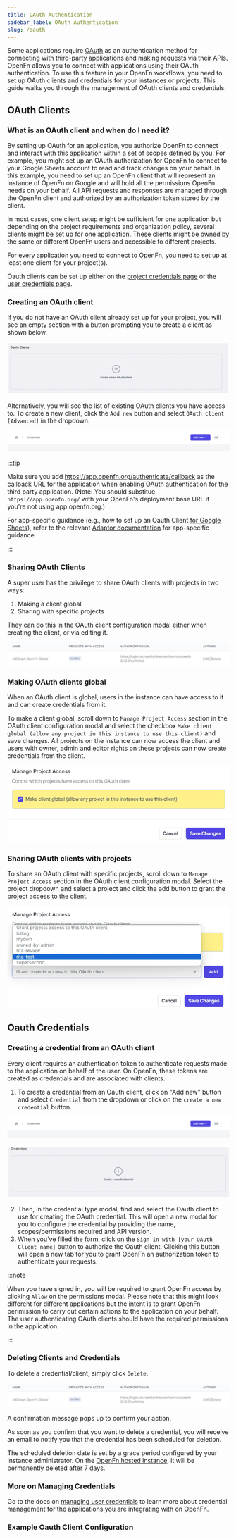 ```yaml
---
title: OAuth Authentication
sidebar_label: OAuth Authentication
slug: /oauth
---
```


Some applications require [OAuth](https://oauth.net/2/) as an authentication
method for connecting with third-party applications and making requests via
their APIs. OpenFn allows you to connect with applications using their OAuth
authentication. To use this feature in your OpenFn workflows, you need to set up
OAuth clients and credentials for your instances or projects. This guide walks
you through the management of OAuth clients and credentials.

## OAuth Clients

### What is an OAuth client and when do I need it?

By setting up OAuth for an application, you authorize OpenFn to connect and
interact with this application within a set of scopes defined by you. For
example, you might set up an OAuth authorization for OpenFn to connect to your
Google Sheets account to read and track changes on your behalf. In this example,
you need to set up an OpenFn client that will represent an instance of OpenFn on
Google and will hold all the permissions OpenFn needs on your behalf. All API
requests and responses are managed through the OpenFn client and authorized by
an authorization token stored by the client.

In most cases, one client setup might be sufficient for one application but
depending on the project requirements and organization policy, several clients
might be set up for one application. These clients might be owned by the same or
different OpenFn users and accessible to different projects.

For every application you need to connect to OpenFn, you need to set up at least
one client for your project(s).

Oauth clients can be set up either on the
[project credentials page](../manage-projects/manage-credentials.md) or the
[user credentials page](../manage-users/user-credentials.md).

### Creating an OAuth client

If you do not have an OAuth client already set up for your project, you will see
an empty section with a button prompting you to create a client as shown below.

![New client](/img/create_new_oauth_client.webp)

Alternatively, you will see the list of existing OAuth clients you have access
to. To create a new client, click the `Add new` button and select
`OAuth client [Advanced]` in the dropdown.

![OAuth dropdown](/img/oauth_dropdown.webp)

:::tip

Make sure you add https://app.openfn.org/authenticate/callback as the callback
URL for the application when enabling OAuth authentication for the third party
application. (Note: You should substitue `https://app.openfn.org/` with _your_
OpenFn's deployment base URL if you're not using app.openfn.org.)

For app-specific guidance (e.g., how to set up an Oauth Client
[for Google Sheets](../adaptors/googlesheets)), refer to the relevant
[Adaptor documentation](../adaptors) for app-specific guidance

:::

### Sharing OAuth Clients

A super user has the privilege to share OAuth clients with projects in two ways:

1. Making a client global
2. Sharing with specific projects

They can do this in the OAuth client configuration modal either when creating
the client, or via editing it.

![OAuth edit](/img/oauth_client_edit.webp)

### Making OAuth clients global

When an OAuth client is global, users in the instance can have access to it and
can create credentials from it.

To make a client global, scroll down to `Manage Project Access` section in the
OAuth client configuration modal and select the checkbox
`Make client global (allow any project in this instance to use this client)` and
save changes. All projects on the instance can now access the client and users
with owner, admin and editor rights on these projects can now create credentials
from the client.

![OAuth project access](/img/manage_project_access.webp)

### Sharing OAuth clients with projects

To share an OAuth client with specific projects, scroll down to
`Manage Project Access` section in the OAuth client configuration modal. Select
the project dropdown and select a project and click the add button to grant the
project access to the client.

![Share OAuth client](/img/share_oauth_client.webp)

## Oauth Credentials

### Creating a credential from an OAuth client

Every client requires an authentication token to authenticate requests made to
the application on behalf of the user. On OpenFn, these tokens are created as
credentials and are associated with clients.

1. To create a credential from an Oauth client, click on "Add new" button and
   select `Credential` from the dropdown or click on the
   `create a new credential` button.

![New credential](/img/oauth_dropdown.webp)

![Create new cred](/img/create_new_cred.webp)

2. Then, in the credential type modal, find and select the Oauth client to use
   for creating the OAuth credential. This will open a new modal for you to
   configure the credential by providing the name, scopes/permissions required
   and API version.
3. When you’ve filled the form, click on the
   `Sign in with [your OAuth Client name]` button to authorize the Oauth client.
   Clicking this button will open a new tab for you to grant OpenFn an
   authorization token to authenticate your requests.

:::note

When you have signed in, you will be required to grant OpenFn access by clicking
`Allow` on the permissions modal. Please note that this might look different for
different applications but the intent is to grant OpenFn perimission to carry
out certain actions to the application on your behalf. The user authenticating
OAuth clients should have the required permissions in the application.

:::

### Deleting Clients and Credentials

To delete a credential/client, simply click `Delete`.

![OAuth edit](/img/oauth_client_edit.webp)

A confirmation message pops up to confirm your action.

As soon as you confirm that you want to delete a credential, you will receive an
email to notify you that the credential has been scheduled for deletion.

The scheduled deletion date is set by a grace period configured by your instance
administrator. On the [OpenFn hosted instance](https://app.openfn.org/), it will
be permanently deleted after 7 days.

### More on Managing Credentials

Go to the docs on
[managing user credentials](../manage-users/user-credentials.md) to learn more
about credential management for the applications you are integrating with on
OpenFn.

### Example Oauth Client Configuration
